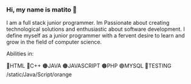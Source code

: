 ### Hi, my name is matito 👋

I am a full stack junior programmer. Im Passionate about creating technological solutions and enthusiastic about software development. I define myself as a junior programmer with a fervent desire to learn and grow in the field of computer science.

Abilities in:

🔵HTML
🔵C++
🟠JAVA
🟠JAVASCRIPT
🟤PHP
🟣MYSQL
🔴TESTING
/static/Java/Script/orange 


